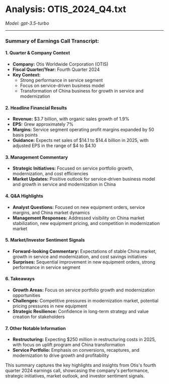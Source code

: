 # Analysis: OTIS_2024_Q4.txt

*Model: gpt-3.5-turbo*

---

### Summary of Earnings Call Transcript:

#### 1. **Quarter & Company Context**
- **Company:** Otis Worldwide Corporation (OTIS)
- **Fiscal Quarter/Year:** Fourth Quarter 2024
- **Key Context:** 
  - Strong performance in service segment
  - Focus on service-driven business model
  - Transformation of China business for growth in service and modernization

#### 2. **Headline Financial Results**
- **Revenue:** $3.7 billion, with organic sales growth of 1.9%
- **EPS:** Grew approximately 7%
- **Margins:** Service segment operating profit margins expanded by 50 basis points
- **Guidance:** Expects net sales of $14.1 to $14.4 billion in 2025, with adjusted EPS in the range of $4 to $4.10

#### 3. **Management Commentary**
- **Strategic Initiatives:** Focused on service portfolio growth, modernization, and cost efficiencies
- **Market Updates:** Positive outlook for service-driven business model and growth in service and modernization in China

#### 4. **Q&A Highlights**
- **Analyst Questions:** Focused on new equipment orders, service margins, and China market dynamics
- **Management Responses:** Addressed visibility on China market stabilization, new equipment pricing, and competition in modernization market

#### 5. **Market/Investor Sentiment Signals**
- **Forward-looking Commentary:** Expectations of stable China market, growth in service and modernization, and cost savings initiatives
- **Surprises:** Sequential improvement in new equipment orders, strong performance in service segment

#### 6. **Takeaways**
- **Growth Areas:** Focus on service portfolio growth and modernization opportunities
- **Challenges:** Competitive pressures in modernization market, potential pricing pressures in new equipment
- **Strategic Resilience:** Confidence in long-term strategy and value creation for stakeholders

#### 7. **Other Notable Information**
- **Restructuring:** Expecting $250 million in restructuring costs in 2025, with focus on uplift program and China transformation
- **Service Portfolio:** Emphasis on conversions, recaptures, and modernization to drive growth and profitability

This summary captures the key highlights and insights from Otis's fourth quarter 2024 earnings call, showcasing the company's performance, strategic initiatives, market outlook, and investor sentiment signals.